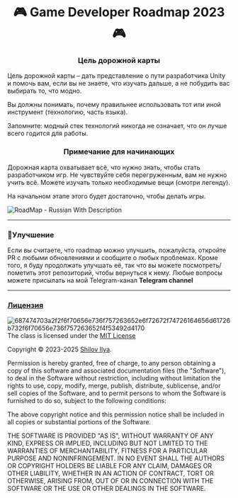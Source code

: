<div id="header" align="center">
	<h1>🎮 Game Developer Roadmap 2023🎮</h1>
</div
	
--- 
	
</div>
	<div>
	<h3 align="center">Цель дорожной карты</h3>

Цель дорожной карты – дать представление о пути разработчика Unity и помочь вам, если вы не знаете, что изучать дальше, а не побудить вас выбирать то, что модно.

Вы должны понимать, почему правильнее использовать тот или иной инструмент (технологию, часть языка).

Запомните: модный стек технологий никогда не означает, что он лучше всего годится для работы.
		
<h3 align="center">Примечание для начинающих</h3>
Дорожная карта охватывает всё, что нужно знать, чтобы стать разработчиком игр. Не чувствуйте себя перегруженным, вам не нужно учить всё. Можете изучать только необходимые вещи (смотри легенду). 

На начальном этапе этого будет достаточно, чтобы делать игры.
</div> 
	
![RoadMap - Russian With Description](https://github.com/Kelkhaun/Unity-Roadmap-RU-/assets/80789057/e466390c-df24-4358-933b-b99d53296096)


</div>

---

### 🚦Улучшение
</div>
Если вы считаете, что roadmap можно улучшить, пожалуйста, откройте PR с любыми обновлениями и сообщите о любых проблемах. Кроме того, я буду продолжать улучшать её, так что вы можете посмотреть/пометить этот репозиторий, чтобы вернуться к нему. Любые вопросы можете присылать на мой Telegram-канал <b>Telegram channel <a href="https://t.me/+GRwMQo4dWPdmOTMy" Лохматый разработчик</a></b>
</div> 



---

### Лицензия
</div>
<a href='https://postimages.org/' target='_blank'><img src='https://i.postimg.cc/87P1k198/687474703a2f2f6f70656e736f757263652e6f72672f74726164656d61726b732f6f70656e736f757263652f4f53492d4170.png' align="right" border='0' alt='687474703a2f2f6f70656e736f757263652e6f72672f74726164656d61726b732f6f70656e736f757263652f4f53492d4170'/></a>

The class is licensed under the <a href="https://opensource.org/license/mit/">MIT License</a>

Copyright © 2023-2025 <a href="https://github.com/Kelkhaun">Shilov Ilya</a>.

Permission is hereby granted, free of charge, to any person obtaining a copy of this software and associated documentation files (the "Software"), to deal in the Software without restriction, including without limitation the rights to use, copy, modify, merge, publish, distribute, sublicense, and/or sell copies of the Software, and to permit persons to whom the Software is furnished to do so, subject to the following conditions:

The above copyright notice and this permission notice shall be included in all copies or substantial portions of the Software.

THE SOFTWARE IS PROVIDED "AS IS", WITHOUT WARRANTY OF ANY KIND, EXPRESS OR IMPLIED, INCLUDING BUT NOT LIMITED TO THE WARRANTIES OF MERCHANTABILITY, FITNESS FOR A PARTICULAR PURPOSE AND NONINFRINGEMENT. IN NO EVENT SHALL THE AUTHORS OR COPYRIGHT HOLDERS BE LIABLE FOR ANY CLAIM, DAMAGES OR OTHER LIABILITY, WHETHER IN AN ACTION OF CONTRACT, TORT OR OTHERWISE, ARISING FROM, OUT OF OR IN CONNECTION WITH THE SOFTWARE OR THE USE OR OTHER DEALINGS IN THE SOFTWARE.
</div>
